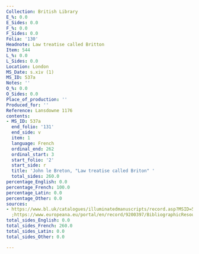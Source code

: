 ```yaml
---
Collection: British Library
E_%: 0.0
E_Sides: 0.0
F_%: 0.0
F_Sides: 0.0
Folia: '130'
Headnote: Law treatise called Britton
Item: 544
L_%: 0.0
L_Sides: 0.0
Location: London
MS_Date: s.xiv (1)
MS_ID: 537a
Notes: ''
O_%: 0.0
O_Sides: 0.0
Place_of_production: ''
Produced_for: ''
Reference: Lansdowne 1176
contents:
- MS_ID: 537a
  end_folio: '131'
  end_side: v
  item: 1
  language: French
  ordinal_end: 262
  ordinal_start: 3
  start_folio: '2'
  start_side: r
  title: 'John le Breton, "Law treatise called Briton" '
  total_sides: 260.0
percentage_English: 0.0
percentage_French: 100.0
percentage_Latin: 0.0
percentage_Other: 0.0
sources:
- https://www.bl.uk/catalogues/illuminatedmanuscripts/record.asp?MSID=5234&CollID=15&NStart=1176
  ;https://www.europeana.eu/portal/en/record/9200397/BibliographicResource_3000126279836.html
total_sides_English: 0.0
total_sides_French: 260.0
total_sides_Latin: 0.0
total_sides_Other: 0.0

---
```

